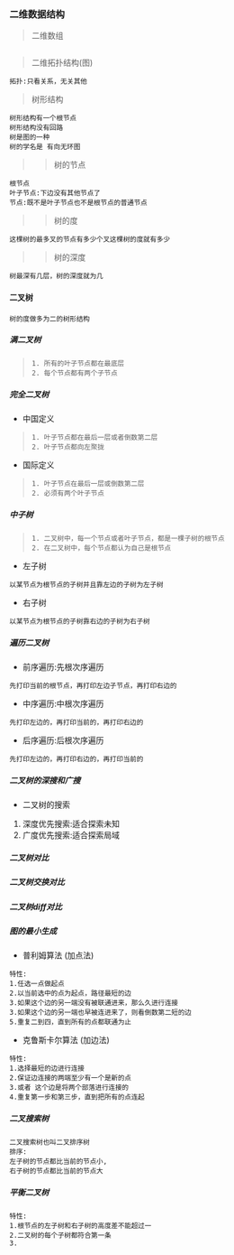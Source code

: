 ### 二维数据结构

> 二维数组
```

```

> 二维拓扑结构(图)
```
拓扑:只看关系，无关其他
```

> 树形结构
```
树形结构有一个根节点
树形结构没有回路
树是图的一种
树的学名是 有向无环图
```
>> 树的节点
```
根节点
叶子节点:下边没有其他节点了
节点:既不是叶子节点也不是根节点的普通节点
```
>> 树的度
```
这棵树的最多叉的节点有多少个叉这棵树的度就有多少
```
>> 树的深度
```
树最深有几层，树的深度就为几
```

#### 二叉树
```
树的度做多为二的树形结构
```
##### 满二叉树
> ```
> 1. 所有的叶子节点都在最底层
> 2. 每个节点都有两个子节点
> ```

##### 完全二叉树
- 中国定义
> ```
> 1. 叶子节点都在最后一层或者倒数第二层
> 2. 叶子节点都向左聚拢
> ```

- 国际定义
> ```
> 1. 叶子节点在最后一层或倒数第二层
> 2. 必须有两个叶子节点
> ```

##### 中子树
> ```
> 1. 二叉树中，每一个节点或者叶子节点，都是一棵子树的根节点
> 2. 在二叉树中，每个节点都认为自己是根节点
> ```

- 左子树
```
以某节点为根节点的子树并且靠左边的子树为左子树
```
- 右子树
```
以某节点为根节点的子树靠右边的子树为右子树
```

##### 遍历二叉树
- 前序遍历:先根次序遍历
```
先打印当前的根节点，再打印左边子节点，再打印右边的
```
- 中序遍历:中根次序遍历
```
先打印左边的，再打印当前的，再打印右边的
```
- 后序遍历:后根次序遍历
```
先打印左边的，再打印右边的，再打印当前的
```


##### 二叉树的深搜和广搜
- 二叉树的搜索
1. 深度优先搜索:适合探索未知
2. 广度优先搜索:适合探索局域


##### 二叉树对比
##### 二叉树交换对比
##### 二叉树diff对比

##### 图的最小生成
- 普利姆算法 (加点法)
```
特性:
1.任选一点做起点
2.以当前选中的点为起点，路径最短的边
3.如果这个边的另一端没有被联通进来，那么久进行连接
3.如果这个边的另一端也早被连进来了，则看倒数第二短的边
5.重复二到四，直到所有的点都联通为止
```
- 克鲁斯卡尔算法 (加边法)
```
特性:
1.选择最短的边进行连接
2.保证边连接的两端至少有一个是新的点
3.或者 这个边是将两个部落进行连接的
4.重复第一步和第三步，直到把所有的点连起
```

##### 二叉搜索树
```
二叉搜索树也叫二叉排序树
排序:
左子树的节点都比当前的节点小,
右子树的节点都比当前的节点大
```

##### 平衡二叉树
```
特性:
1.根节点的左子树和右子树的高度差不能超过一
2.二叉树的每个子树都符合第一条
3.
```